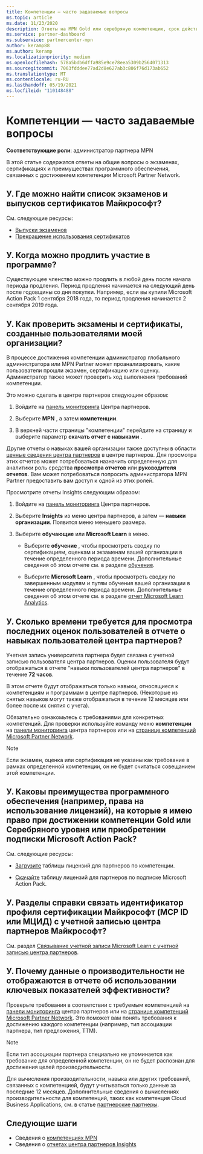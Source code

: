 ```yaml
---
title: Компетенции — часто задаваемые вопросы
ms.topic: article
ms.date: 11/23/2020
description: Ответы на MPN Gold или серебряную компетенцию, срок действия льготы, продление или активацию лицензий для Azure, облака, Visual Studio, технической поддержки и преимуществ.
ms.service: partner-dashboard
ms.subservice: partnercenter-mpn
author: keramp88
ms.author: keramp
ms.localizationpriority: medium
ms.openlocfilehash: 578a5bdb6dffa985e9ce78eea5309b2564071313
ms.sourcegitcommit: 7063fdddee77ad2d8e627ab3c806f76d173ab652
ms.translationtype: MT
ms.contentlocale: ru-RU
ms.lasthandoff: 05/19/2021
ms.locfileid: "110148488"
---
```

# <a name="competencies---frequently-asked-questions"></a>Компетенции — часто задаваемые вопросы

**Соответствующие роли**: администратор партнера MPN

В этой статье содержатся ответы на общие вопросы о экзаменах, сертификациях и преимуществах программного обеспечения, связанных с достижением компетенции Microsoft Partner Network.

## <a name="q-where-can-i-find-the-list-of-exams-and-microsoft-certifications-being-retired"></a>У. Где можно найти список экзаменов и выпусков сертификатов Майкрософт?

См. следующие ресурсы:

- [Выпуски экзаменов](/learn/certifications/retired-certification-exams)
- [Прекращение использования сертификатов](/learn/certifications/retired-certifications)

## <a name="q-when-can-i-renew-my-membership"></a>У. Когда можно продлить участие в программе?

Существующее членство можно продлить в любой день после начала периода продления. Период продления начинается на следующий день после годовщины со дня покупки. Например, если вы купили Microsoft Action Pack 1 сентября 2018 года, то период продления начинается 2 сентября 2019 года.

## <a name="q-how-can-i-verify-the-exams-and-certifications-taken-by-my-organizations-users"></a>У. Как проверить экзамены и сертификаты, созданные пользователями моей организации?

В процессе достижения компетенции администратор глобального администратора или MPN Partner может проанализировать, какие пользователи прошли экзамен, сертификацию или оценку. Администратор также может проверить ход выполнения требований компетенции.

Это можно сделать в центре партнеров следующим образом:

1. Войдите на [панель мониторинга](https://partner.microsoft.com/dashboard) Центра партнеров.

1. Выберите **MPN** , а затем **компетенции**.

1. В верхней части страницы "компетенции" перейдите на страницу и выберите параметр **скачать отчет с навыками** .

Другие отчеты о навыках вашей организации также доступны в области [ценные сведения центра партнеров](partner-center-insights.md) в центре партнеров. Для просмотра этих отчетов может потребоваться назначить определенную для аналитики роль средства **просмотра отчетов** или **руководителя отчетов**. Вам может потребоваться попросить администратора MPN Partner предоставить вам доступ к одной из этих ролей.

Просмотрите отчеты Insights следующим образом:

1. Войдите на [панель мониторинга](https://partner.microsoft.com/dashboard) Центра партнеров.

1. Выберите **Insights** из меню центра партнеров, а затем — **навыки организации**. Появится меню меньшего размера.

1. Выберите **обучающие** или **Microsoft Learn** в меню.

   - Выберите **обучение** , чтобы просмотреть сводку по сертификациям, оценкам и экзаменам вашей организации в течение определенного периода времени. Дополнительные сведения об этом отчете см. в разделе [обучение](pci-training-dashboard.md).

   - Выберите **Microsoft Learn** , чтобы просмотреть сводку по завершенным модулям и путям обучения вашей организации в течение определенного периода времени. Дополнительные сведения об этом отчете см. в разделе [отчет Microsoft Learn Analytics](ms-learn-analytics.md).

## <a name="q-how-long-does-it-take-to-see-the-latest-user-assessments-in-the-partner-center-user-skills-report"></a>У. Сколько времени требуется для просмотра последних оценок пользователей в отчете о навыках пользователей центра партнеров?

Учетная запись университета партнера будет связана с учетной записью пользователя центра партнеров. Оценки пользователя будут отображаться в отчете "навыки пользователей центра партнеров" в течение **72 часов**.

В этом отчете будут отображаться только навыки, относящиеся к компетенциям и программам в центре партнеров. (Некоторые из снятых навыков могут также отображаться в течение 12 месяцев или более после их снятия с учета).

Обязательно ознакомьтесь с требованиями для конкретных компетенций. Для проверки используйте команду меню **компетенции** на [панели мониторинга](https://partner.microsoft.com/dashboard) центра партнеров или на [странице компетенций Microsoft Partner Network](https://partner.microsoft.com/membership/competencies).

> [!NOTE]
> Если экзамен, оценка или сертификация не указаны как требование в рамках определенной компетенции, он не будет считаться совещанием этой компетенции.

## <a name="q-what-are-the-software-benefits-such-as-license-use-rights-that-i-am-entitled-to-when-i-achieve-a-gold-or-silver-competency-or-buy-a-microsoft-action-pack-subscription-maps"></a>У. Каковы преимущества программного обеспечения (например, права на использование лицензий), на которые я имею право при достижении компетенции Gold или Серебряного уровня или приобретении подписки Microsoft Action Pack?

См. следующие ресурсы:

- [Загрузите](https://assetsprod.microsoft.com/mpn-maps-software-iur-competency-license-table.docx) таблицы лицензий для партнеров по компетенции.

- [Скачайте](https://assetsprod.microsoft.com/en-us/microsoft-action-pack-license-table.pdf) таблицу лицензий для партнеров по подписке Microsoft Action Pack.

## <a name="q-how-do-i-link-a-microsoft-certification-profile-id-mcp-id-or-mcid-to-my-microsoft-partner-center-account"></a>У. Разделы справки связать идентификатор профиля сертификации Майкрософт (MCP ID или МЦИД) с учетной записью центра партнеров Майкрософт?

См. раздел [Связывание учетной записи Microsoft Learn с учетной записью центра партнеров](ms-learn-associate.md).

## <a name="q-why-cant-i-see-the-performance-data-reflected-under-the-competencies-kpis-report"></a>У. Почему данные о производительности не отображаются в отчете об использовании ключевых показателей эффективности?

Проверьте требования в соответствии с требуемым компетенцией на [панели мониторинга](https://partner.microsoft.com/dashboard) центра партнеров или на [странице компетенций Microsoft Partner Network](https://partner.microsoft.com/membership/competencies). Это поможет вам понять требования к достижению каждого компетенции (например, тип ассоциации партнера, тип предложения, ТТМ).

> [!NOTE]
> Если тип ассоциации партнера специально не упоминается как требование для определенной компетенции, он не будет распознан для достижения целей производительности.
>
> Для вычисления производительности, навыка или других требований, связанных с компетенцией, будут учитываться только данные за последние 12 месяцев. Дополнительные сведения о вычислениях производительности для компетенций, таких как компетенция Cloud Business Applications, см. в статье [партнерские партнеры](partner-contribution-indicators.md).

## <a name="next-steps"></a>Следующие шаги

- Сведения о [компетенциях MPN](learn-about-competencies.md)
- Сведения о [отчетах центра партнеров Insights](partner-center-insights.md)
